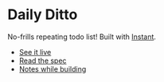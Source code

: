 # Daily Ditto

No-frills repeating todo list! Built with [Instant](https://instantdb.com).

-   [See it live](https://daily-ditto.vercel.app/)
-   [Read the spec](https://paper.dropbox.com/doc/Daily-Ditto-Spec--Bq_1NJ6Mswy3iUVKgE1pqfzvAg-iptOcE8HPXNXw4SMIFNmJ)
-   [Notes while building](https://paper.dropbox.com/doc/Instant-Notes--Bq987QIR8feA8G1~PmYtNFA6Ag-XPuGMBwhxJglH41pAmEMz)
